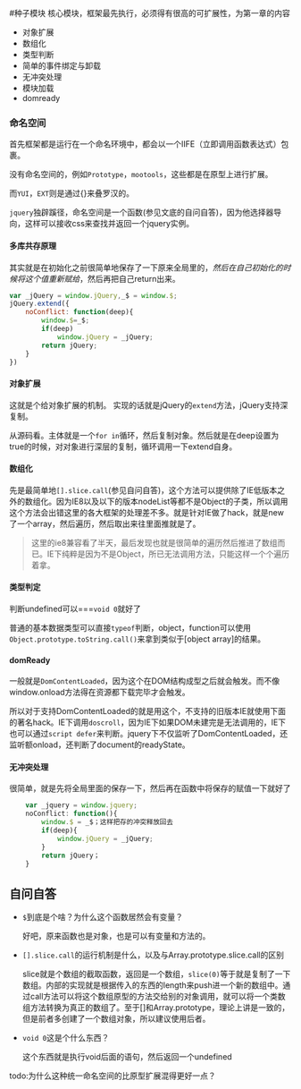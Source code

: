 #种子模块
核心模块，框架最先执行，必须得有很高的可扩展性，为第一章的内容

- 对象扩展
- 数组化
- 类型判断
- 简单的事件绑定与卸载
- 无冲突处理
- 模块加载
- domready

### 命名空间
首先框架都是运行在一个命名环境中，都会以一个IIFE（立即调用函数表达式）包裹。

没有命名空间的，例如`Prototype`，`mootools`，这些都是在原型上进行扩展。

而`YUI`，`EXT`则是通过{}来叠罗汉的。

`jquery`独辟蹊径，命名空间是一个函数(参见文底的自问自答)，因为他选择器导向，这样可以接收css来查找并返回一个jquery实例。

#### 多库共存原理
其实就是在初始化之前很简单地保存了一下原来全局里的$，然后在自己初始化的时候将这个值重新赋给$，然后再把自己return出来。

```javascript
var _jQuery = window.jQuery,_$ = window.$;
jQuery.extend({
	noConflict: function(deep){
		window.$=_$;
		if(deep)
			window.jQuery = _jQuery;
		return jQuery;
	}
})
```

#### 对象扩展
这就是个给对象扩展的机制。
实现的话就是jQuery的`extend`方法，jQuery支持深复制。

从源码看。主体就是一个`for in`循环，然后复制对象。然后就是在deep设置为true的时候，对对象进行深层的复制，循环调用一下extend自身。

#### 数组化
先是最简单地`[].slice.call`(参见自问自答)，这个方法可以提供除了IE低版本之外的数组化。因为IE8以及以下的版本nodeList等都不是Object的子类，所以调用这个方法会出错这里的各大框架的处理差不多。就是针对IE做了hack，就是new了一个array，然后遍历，然后取出来往里面推就是了。
>这里的ie8兼容看了半天，最后发现也就是很简单的遍历然后推进了数组而已。IE下纯粹是因为不是Object，所已无法调用方法，只能这样一个个遍历着拿。

#### 类型判定
判断undefined可以===`void 0`就好了

普通的基本数据类型可以直接`typeof`判断，object，function可以使用`Object.prototype.toString.call()`来拿到类似于[object array]的结果。

#### domReady
一般就是`DomContentLoaded`，因为这个在DOM结构成型之后就会触发。而不像window.onload方法得在资源都下载完毕才会触发。

所以对于支持DomContentLoaded的就是用这个，不支持的旧版本IE就使用下面的著名hack。IE下调用`doscroll`，因为IE下如果DOM未建完是无法调用的，IE下也可以通过`script defer`来判断。jquery下不仅监听了DomContentLoaded，还监听额onload，还判断了document的readyState。

#### 无冲突处理

很简单，就是先将全局里面的保存一下，然后再在函数中将保存的赋值一下就好了

```javascript
	var _jquery = window.jquery;
	noConflict: function(){
   		window.$ = _$；这样把存的冲突释放回去
   		if(deep){
      		window.jQuery = _jQuery;
   		}
   		return jQuery；
	}
```

## 自问自答
- `$`到底是个啥？为什么这个函数居然会有变量？

	好吧，原来函数也是对象，也是可以有变量和方法的。
- `[].slice.call`的运行机制是什么，以及与Array.prototype.slice.call的区别

	slice就是个数组的截取函数，返回是一个数组，`slice(0)`等于就是复制了一下数组。内部的实现就是根据传入的东西的length来push进一个新的数组中。通过call方法可以将这个数组原型的方法交给别的对象调用，就可以将一个类数组方法转换为真正的数组了。至于[]和Array.prototype，理论上讲是一致的，但是前者多创建了一个数组对象，所以建议使用后者。

- `void 0`这是个什么东西？
	
	这个东西就是执行void后面的语句，然后返回一个undefined
	
todo:为什么这种统一命名空间的比原型扩展混得更好一点？


